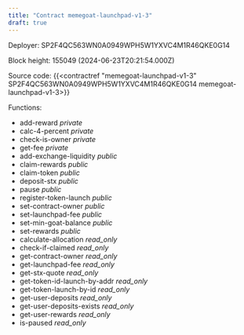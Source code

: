 ```yaml
---
title: "Contract memegoat-launchpad-v1-3"
draft: true
---
```

Deployer: SP2F4QC563WN0A0949WPH5W1YXVC4M1R46QKE0G14


 



Block height: 155049 (2024-06-23T20:21:54.000Z)

Source code: {{<contractref "memegoat-launchpad-v1-3" SP2F4QC563WN0A0949WPH5W1YXVC4M1R46QKE0G14 memegoat-launchpad-v1-3>}}

Functions:

* add-reward _private_
* calc-4-percent _private_
* check-is-owner _private_
* get-fee _private_
* add-exchange-liquidity _public_
* claim-rewards _public_
* claim-token _public_
* deposit-stx _public_
* pause _public_
* register-token-launch _public_
* set-contract-owner _public_
* set-launchpad-fee _public_
* set-min-goat-balance _public_
* set-rewards _public_
* calculate-allocation _read_only_
* check-if-claimed _read_only_
* get-contract-owner _read_only_
* get-launchpad-fee _read_only_
* get-stx-quote _read_only_
* get-token-id-launch-by-addr _read_only_
* get-token-launch-by-id _read_only_
* get-user-deposits _read_only_
* get-user-deposits-exists _read_only_
* get-user-rewards _read_only_
* is-paused _read_only_
